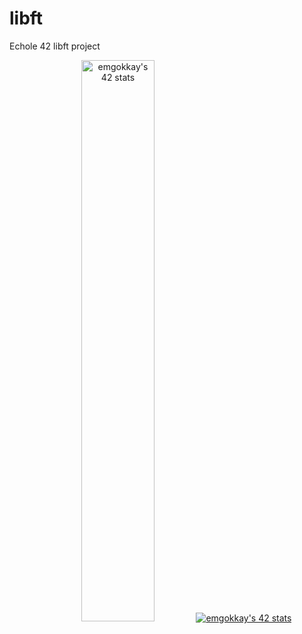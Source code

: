 # libft
Echole 42 libft project

<p align="center">
  <a href="https://profile.intra.42.fr/users/emgokkay"><img width="48%" src="https://badge42.vercel.app/api/v2/clk0wnlxk001108mlceopc5q9/stats?cursusId=9&coalitionId=piscine" alt="emgokkay's 42 stats"/></a>
  <a href="https://github.com/JaeSeoKim/badge42"><img src="https://badge42.vercel.app/api/v2/clk0wnlxk001108mlceopc5q9/stats?cursusId=21&coalitionId=360" alt="emgokkay's 42 stats" /></a>
</p>

